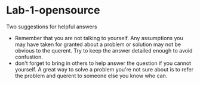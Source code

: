 # Lab-1-opensource

Two suggestions for helpful answers
- Remember that you are not talking to yourself.  Any assumptions you may have taken for granted about a problem or solution may not be obvious to the querent.  Try to keep the answer detailed enough to avoid confustion.
- don't forget to bring in others to help answer the question if you cannot yourself. A great way to solve a problem you're not sure about is to refer the problem and querent to someone else you know who can.
